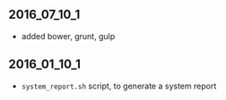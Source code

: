 ## 2016_07_10_1

* added bower, grunt, gulp


## 2016_01_10_1

* `system_report.sh` script, to generate a system report
